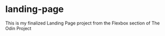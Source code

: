 # landing-page

This is my finalized Landing Page project from the Flexbox section of The Odin Project

